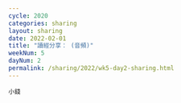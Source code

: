 ```yaml
---
cycle: 2020
categories: sharing
layout: sharing
date: 2022-02-01
title: "讀經分享： (音頻)"
weekNum: 5
dayNum: 2
permalink: /sharing/2022/wk5-day2-sharing.html
---
```


[](https://eccseattle.github.io/media/sharing/2022/wk005/2022-02-01-bin.m4a)

`小錢`
